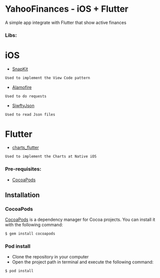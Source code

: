 # YahooFinances - iOS + Flutter
A simple app integrate with Flutter that show active finances

### Libs:
# iOS
- [SnapKit](https://github.com/SnapKit/SnapKit)
```bash
Used to implement the View Code pattern
```
- [Alamofire](https://github.com/Alamofire/Alamofire)
```bash
Used to do requests
```
- [SiwftyJson](https://github.com/SwiftyJSON/SwiftyJSON)
```bash
Used to read Json files
```

# Flutter
- [charts_flutter](https://github.com/google/charts)
```bash
Used to implement the Charts at Native iOS
```

### Pre-requisites:
- [CocoaPods](https://cocoapods.org/)

## Installation

### CocoaPods

[CocoaPods](http://cocoapods.org) is a dependency manager for Cocoa projects. You can install it with the following command:

```bash
$ gem install cocoapods
```

### Pod install
- Clone the repository in your computer
- Open the project path in terminal and execute the following command: 
```bash
$ pod install
```
